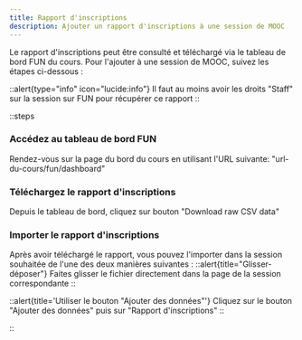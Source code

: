 ```yaml
---
title: Rapport d'inscriptions
description: Ajouter un rapport d'inscriptions à une session de MOOC
---
```


Le rapport d'inscriptions peut être consulté et téléchargé via le tableau de bord FUN du cours. Pour l'ajouter à une session de MOOC, suivez les étapes ci-dessous :

::alert{type="info" icon="lucide:info"}
Il faut au moins avoir les droits "Staff" sur la session sur FUN pour récupérer ce rapport
::

::steps
### Accédez au tableau de bord FUN
Rendez-vous sur la page du bord du cours en utilisant l'URL suivante: "url-du-cours/fun/dashboard"

### Téléchargez le rapport d'inscriptions
Depuis le tableau de bord, cliquez sur bouton "Download raw CSV data"

### Importer le rapport d'inscriptions
Après avoir téléchargé le rapport, vous pouvez l'importer dans la session souhaitée de l'une des deux manières suivantes :
::alert{title="Glisser-déposer"}
Faites glisser le fichier directement dans la page de la session correspondante
::

::alert{title='Utiliser le bouton "Ajouter des données"'}
Cliquez sur le bouton "Ajouter des données" puis sur "Rapport d'inscriptions"
::

::
